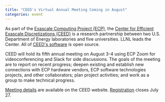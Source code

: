 ```yaml
---
title: "CEED's Virtual Annual Meeting Coming in August"
categories: event
---
```


As part of the [Exascale Computing Project (ECP)](https://www.exascaleproject.org/), the [Center for Efficient Exascale Discretizations (CEED)](https://ceed.exascaleproject.org/) is a research partnership between two U.S. Department of Energy laboratories and five universities. LLNL leads the Center. All of [CEED's software](https://github.com/ceed/) is open source.

CEED will hold its fifth annual meeting on August 3-4 using ECP Zoom for videoconferencing and Slack for side discussions. The goals of the meeting are to report on recent progress; deepen existing and establish new connections with ECP hardware vendors, ECP software technologies projects, and other collaborators; plan project activities; and work as a group to make technical progress.

[Meeting details](https://ceed.exascaleproject.org/ceed5am/) are available on the CEED website. [Registration](https://forms.gle/9dnZHG2MNAaT7jg97) closes July 27.
